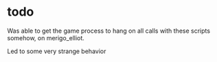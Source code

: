 # todo

Was able to get the game process to hang on all calls
with these scripts somehow, on merigo_elliot.

Led to some very strange behavior